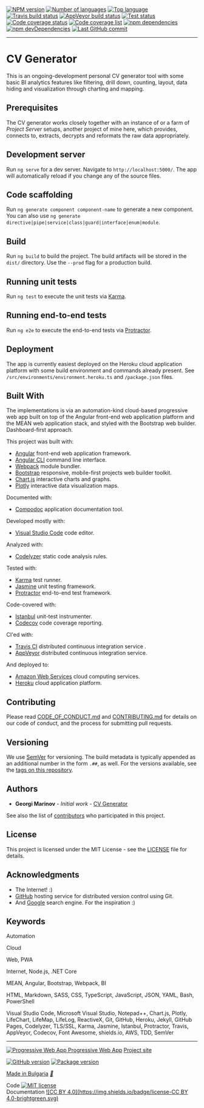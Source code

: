 [![NPM version](https://img.shields.io/npm/v/npm.svg)](https://www.npmjs.com "NPM version")
[![Number of languages](https://img.shields.io/github/languages/count/Yrkki/cv-generator-fe.svg)](https://github.com/Yrkki/cv-generator-fe "Number of languages")
[![Top language](https://img.shields.io/github/languages/top/Yrkki/cv-generator-fe.svg)](https://github.com/Yrkki/cv-generator-fe "Top language")
[![Travis build status](https://travis-ci.org/Yrkki/cv-generator-fe.svg?branch=master)](https://travis-ci.org/Yrkki/cv-generator-fe "Travis build status")
[![AppVeyor build status](https://ci.appveyor.com/api/projects/status/onuv8u18s7w6ykh3?svg=true)](https://ci.appveyor.com/project/Yrkki/cv-generator-fe "AppVeyor build status")
[![Test status](https://img.shields.io/appveyor/tests/Yrkki/cv-generator-fe.svg)](https://ci.appveyor.com/project/Yrkki/cv-generator-fe/build/tests "Test status")
[![Code coverage status](https://codecov.io/gh/Yrkki/cv-generator-fe/branch/master/graph/badge.svg)](https://codecov.io/gh/Yrkki/cv-generator-fe "Code coverage status")
[![Code coverage list](https://img.shields.io/badge/codecov-list-brightgreen.svg)](/coverage/index.html "Code coverage list")
[![npm dependencies](https://david-dm.org/Yrkki/cv-generator-fe.svg)](https://david-dm.org/Yrkki/cv-generator-fe "npm dependencies")
[![npm devDependencies](https://david-dm.org/Yrkki/cv-generator-fe/dev-status.svg)](https://david-dm.org/Yrkki/cv-generator-fe?type=dev "npm devDependencies")
[![Last GitHub commit](https://img.shields.io/github/last-commit/Yrkki/cv-generator-fe.svg)](https://github.com/Yrkki/cv-generator-fe/commit/master "Last GitHub commit")

* * *

# CV Generator

This is an ongoing-development personal CV generator tool with some basic BI analytics features like filtering, drill down, counting, layout, data hiding and visualization through charting and mapping.

## Prerequisites

The CV generator works closely together with an instance of or a farm of *Project Server* setups, another project of mine here, which provides, connects to, extracts, decrypts and reformats the raw data appropriately.

## Development server

Run `ng serve` for a dev server. Navigate to `http://localhost:5000/`. The app will automatically reload if you change any of the source files.

## Code scaffolding

Run `ng generate component component-name` to generate a new component. You can also use `ng generate directive|pipe|service|class|guard|interface|enum|module`.

## Build

Run `ng build` to build the project. The build artifacts will be stored in the `dist/` directory. Use the `--prod` flag for a production build.

## Running unit tests

Run `ng test` to execute the unit tests via [Karma](https://karma-runner.github.io).

## Running end-to-end tests

Run `ng e2e` to execute the end-to-end tests via [Protractor](http://www.protractortest.org/).

## Deployment

The app is currently easiest deployed on the Heroku cloud application platform with some build environment and commands already present. See `/src/environments/environment.heroku.ts` and `/package.json` files.

## Built With

The implementations is via an automation-kind cloud-based progressive web app built on top of the Angular front-end web application platform and the MEAN web application stack, and styled with the Bootstrap web builder. Dashboard-first approach.

This project was built with:
* [Angular](https://angular.io/) front-end web application framework.
* [Angular CLI](https://github.com/angular/angular-cli) command line interface.
* [Webpack](https://webpack.js.org/) module bundler.
* [Bootstrap](https://getbootstrap.com/) responsive, mobile-first projects web builder toolkit.
* [Chart.js](http://www.chartjs.org/) interactive charts and graphs.
* [Plotly](https://plot.ly/) interactive data visualization maps.

Documented with:
* [Compodoc](https://compodoc.app/) application documentation tool.

Developed mostly with:
* [Visual Studio Code](https://code.visualstudio.com/) code editor.

Analyzed with:
* [Codelyzer](https://www.npmjs.com/package/codelyzer/) static code analysis rules.

Tested with:
* [Karma](https://karma-runner.github.io/) test runner.
* [Jasmine](https://jasmine.github.io/) unit testing framework.
* [Protractor](http://www.protractortest.org/) end-to-end test framework.

Code-covered with:
* [Istanbul](https://istanbul.js.org/) unit-test instrumenter.
* [Codecov](https://codecov.io/) code coverage reporting.

CI'ed with:
* [Travis CI](https://travis-ci.org/) distributed continuous integration service .
* [AppVeyor](https://www.appveyor.com/) distributed continuous integration service.

And deployed to:
* [Amazon Web Services](https://aws.amazon.com/) cloud computing services.
* [Heroku](https://www.heroku.com/) cloud application platform.

## Contributing

Please read [CODE_OF_CONDUCT.md](https://github.com/Yrkki/cv-generator-fe/blob/master/CODE_OF_CONDUCT.md) and [CONTRIBUTING.md](https://github.com/Yrkki/cv-generator-fe/blob/master/CONTRIBUTING.md) for details on our code of conduct, and the process for submitting pull requests.

## Versioning

We use [SemVer](http://semver.org/) for versioning. The build metadata is typically appended as an additional number in the form `.##`, as well. For the versions available, see the [tags on this repository](https://github.com/Yrkki/cv-generator-fe/tags).

## Authors

* **Georgi Marinov** - *Initial work* - [CV Generator](https://github.com/Yrkki/cv-generator-fe)

See also the list of [contributors](https://github.com/Yrkki/cv-generator-fe/contributors) who participated in this project.

## License

This project is licensed under the MIT License - see the [LICENSE](https://github.com/Yrkki/cv-generator-fe/blob/master/LICENSE) file for details.

## Acknowledgments

* The Internet! :)
* [GitHub](https://github.com/) hosting service for distributed version control using Git.
* And [Google](https://www.google.com) search engine. For the inspiration :)

## Keywords

Automation

Cloud

Web, PWA

Internet, Node.js, .NET Core

MEAN, Angular, Bootstrap, Webpack, BI

HTML, Markdown, SASS, CSS, TypeScript, JavaScript, JSON, YAML, Bash, PowerShell

Visual Studio Code, Microsoft Visual Studio, Notepad++, Chart.js, Plotly, LifeChart, LifeMap, LifeLog, ReactiveX, Git, GitHub, Heroku, Jekyll, GitHub Pages, Codelyzer, TLS/SSL, Karma, Jasmine, Istanbul, Protractor, Travis, AppVeyor, Codecov, Font Awesome, shields.io, AWS, TDD, SemVer

* * *

[![Progressive Web App](https://user-images.githubusercontent.com/3104648/28351989-7f68389e-6c4b-11e7-9bf2-e9fcd4977e7a.png) Progressive Web App](https://developers.google.com/web/progressive-web-apps/ "Progressive Web App")
[Project site](https://yrkki.github.io/cv-generator-fe/ "Project site")

[![GitHub version](https://badge.fury.io/gh/Yrkki%2Fcv-generator-fe.svg)](https://badge.fury.io/gh/Yrkki%2Fcv-generator-fe "GitHub version")
[![Package version](https://img.shields.io/github/package-json/v/Yrkki/cv-generator-fe.svg)](https://github.com/Yrkki/cv-generator-fe "Package version")

[Made in Bulgaria](https://www.google.com/search?q=Bulgaria&tbm=isch "Bulgaria") [_🌹_](https://www.google.com/search?q=rose+valley+kazanlak&tbm=isch "Rose Valley")

Code [![MIT license](https://img.shields.io/badge/license-MIT-brightgreen.svg)](https://opensource.org/licenses/MIT "MIT license")  
Documentation [![CC BY 4.0](https://img.shields.io/badge/license-CC BY 4.0-brightgreen.svg)](https://creativecommons.org/licenses/by/4.0 "CC BY 4.0")
